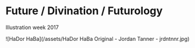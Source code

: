 # Future / Divination / Futurology
Illustration week 2017

![HaDor HaBa](/assets/HaDor HaBa Original - Jordan Tanner - jrdntnnr.jpg)
